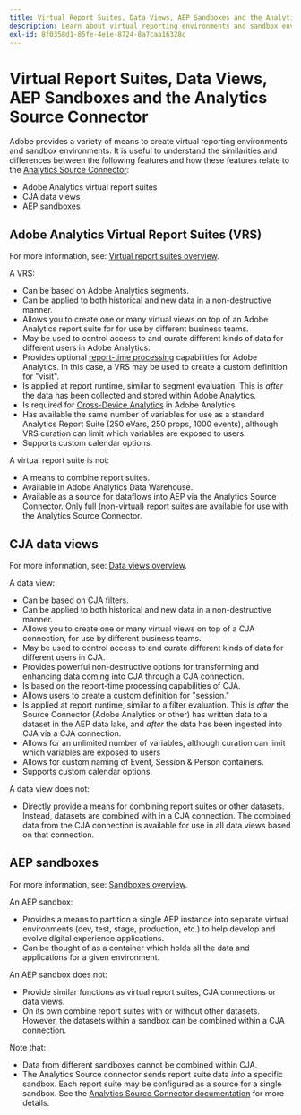```yaml
---
title: Virtual Report Suites, Data Views, AEP Sandboxes and the Analytics Source Connector
description: Learn about virtual reporting environments and sandbox environments.
exl-id: 8f0358d1-85fe-4e1e-8724-8a7caa16328c
---
```

# Virtual Report Suites, Data Views, AEP Sandboxes and the Analytics Source Connector

Adobe provides a variety of means to create virtual reporting environments and sandbox environments. It is useful to understand the similarities and differences between the following features and how these features relate to the [Analytics Source Connector](https://experienceleague.adobe.com/docs/experience-platform/sources/ui-tutorials/create/adobe-applications/analytics.html?lang=en):

* Adobe Analytics virtual report suites
* CJA data views
* AEP sandboxes

## Adobe Analytics Virtual Report Suites (VRS)

For more information, see: [Virtual report suites overview](https://experienceleague.adobe.com/docs/analytics/components/virtual-report-suites/vrs-about.html?lang=en).

A VRS:

* Can be based on Adobe Analytics segments.
* Can be applied to both historical and new data in a non-destructive manner.
* Allows you to create one or many virtual views on top of an Adobe Analytics report suite for for use by different business teams.
* May be used to control access to and curate different kinds of data for different users in Adobe Analytics.
* Provides optional [report-time processing](https://experienceleague.adobe.com/docs/analytics/components/virtual-report-suites/vrs-report-time-processing.html?lang=en) capabilities for Adobe Analytics. In this case, a VRS may be used to create a custom definition for "visit".
* Is applied at report runtime, similar to segment evaluation. This is _after_ the data has been collected and stored within Adobe Analytics.
* Is required for [Cross-Device Analytics](https://experienceleague.adobe.com/docs/analytics/components/cda/overview.html?lang=en) in Adobe Analytics.
* Has available the same number of variables for use as a standard Analytics Report Suite (250 eVars, 250 props, 1000 events), although VRS curation can limit which variables are exposed to users.
* Supports custom calendar options.

A virtual report suite is not:

* A means to combine report suites.
* Available in Adobe Analytics Data Warehouse.
* Available as a source for dataflows into AEP via the Analytics Source Connector. Only full (non-virtual) report suites are available for use with the Analytics Source Connector.


## CJA data views

For more information, see: [Data views overview](https://experienceleague.adobe.com/docs/analytics-platform/using/cja-dataviews/data-views.html?lang=en).

A data view:

* Can be based on CJA filters.
* Can be applied to both historical and new data in a non-destructive manner.
* Allows you to create one or many virtual views on top of a CJA connection, for use by different business teams.
* May be used to control access to and curate different kinds of data for different users in CJA.
* Provides powerful non-destructive options for transforming and enhancing data coming into CJA through a CJA connection.
* Is based on the report-time processing capabilities of CJA.
* Allows users to create a custom definition for "session."
* Is applied at report runtime, similar to a filter evaluation. This is _after_ the Source Connector (Adobe Analytics or other) has written data to a dataset in the AEP data lake, and _after_ the data has been ingested into CJA via a CJA connection.
* Allows for an unlimited number of variables, although curation can limit which variables are exposed to users
* Allows for custom naming of Event, Session & Person containers.
* Supports custom calendar options.

A data view does not:

* Directly provide a means for combining report suites or other datasets. Instead, datasets are combined with in a CJA connection. The combined data from the CJA connection is available for use in all data views based on that connection.

## AEP sandboxes

For more information, see: [Sandboxes overview](https://experienceleague.adobe.com/docs/experience-platform/sandbox/home.html?lang=en).

An AEP sandbox:

* Provides a means to partition a single AEP instance into separate virtual environments (dev, test, stage, production, etc.) to help develop and evolve digital experience applications.
* Can be thought of as a container which holds all the data and applications for a given environment.

An AEP sandbox does not:

* Provide similar functions as virtual report suites, CJA connections or data views.
* On its own combine report suites with or without other datasets. However, the datasets within a sandbox can be combined within a CJA connection.

Note that:

* Data from different sandboxes cannot be combined within CJA.
* The Analytics Source connector sends report suite data _into_ a specific sandbox. Each report suite may be configured as a source for a single sandbox. See the [Analytics Source Connector documentation](https://experienceleague.adobe.com/docs/experience-platform/sources/ui-tutorials/create/adobe-applications/analytics.html?lang=en) for more details.
